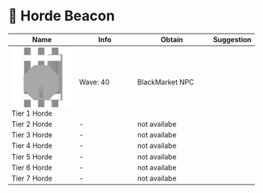 # 🚨 Horde Beacon



<table><thead><tr><th width="148.33333333333331">Name</th><th width="124">Info</th><th width="158">Obtain</th><th>Suggestion</th></tr></thead><tbody><tr><td><img src="../../.gitbook/assets/T1_17120.png" alt="">Tier 1 Horde</td><td>Wave: 40</td><td>BlackMarket NPC</td><td></td></tr><tr><td>Tier 2 Horde</td><td>-</td><td>not availabe</td><td></td></tr><tr><td>Tier 3 Horde</td><td>-</td><td>not availabe</td><td></td></tr><tr><td>Tier 4 Horde</td><td>-</td><td>not availabe</td><td></td></tr><tr><td>Tier 5 Horde</td><td>-</td><td>not availabe</td><td></td></tr><tr><td>Tier 6 Horde</td><td>-</td><td>not availabe</td><td></td></tr><tr><td>Tier 7 Horde</td><td>-</td><td>not availabe</td><td></td></tr></tbody></table>
